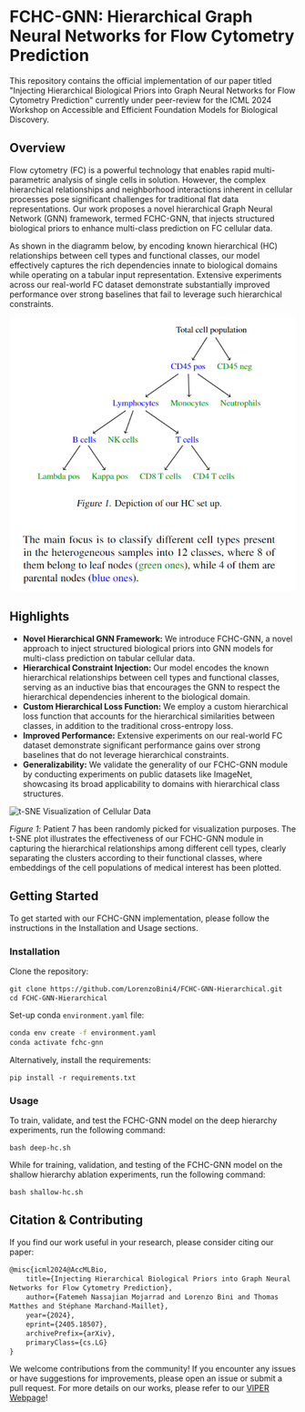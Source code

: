 # FCHC-GNN: Hierarchical Graph Neural Networks for Flow Cytometry Prediction
This repository contains the official implementation of our paper titled "Injecting Hierarchical Biological Priors into Graph Neural Networks for Flow Cytometry Prediction" currently under peer-review for the ICML 2024 Workshop on Accessible and Efficient Foundation Models for Biological Discovery.

## Overview
Flow cytometry (FC) is a powerful technology that enables rapid multi-parametric analysis of single cells in solution. However, the complex hierarchical relationships and neighborhood interactions inherent in cellular processes pose significant challenges for traditional flat data representations. Our work proposes a novel hierarchical Graph Neural Network (GNN) framework, termed FCHC-GNN, that injects structured biological priors to enhance multi-class prediction on FC cellular data.

As shown in the diagramm below, by encoding known hierarchical (HC) relationships between cell types and functional classes, our model effectively captures the rich dependencies innate to biological domains while operating on a tabular input representation. Extensive experiments across our real-world FC dataset demonstrate substantially improved performance over strong baselines that fail to leverage such hierarchical constraints.

![hierarchy_structure](figures/hier.png) 

## Highlights

- **Novel Hierarchical GNN Framework:** We introduce FCHC-GNN, a novel approach to inject structured biological priors into GNN models for multi-class prediction on tabular cellular data.
- **Hierarchical Constraint Injection:** Our model encodes the known hierarchical relationships between cell types and functional classes, serving as an inductive bias that encourages the GNN to respect the hierarchical dependencies inherent to the biological domain.
- **Custom Hierarchical Loss Function:** We employ a custom hierarchical loss function that accounts for the hierarchical similarities between classes, in addition to the traditional cross-entropy loss.
- **Improved Performance:** Extensive experiments on our real-world FC dataset demonstrate significant performance gains over strong baselines that do not leverage hierarchical constraints.
- **Generalizability:** We validate the generality of our FCHC-GNN module by conducting experiments on public datasets like ImageNet, showcasing its broad applicability to domains with hierarchical class structures.

![t-SNE Visualization of Cellular Data](figures/tSNE_7_white.png)

_Figure 1_: Patient 7 has been randomly picked for visualization purposes. The t-SNE plot illustrates the effectiveness of our FCHC-GNN module in capturing the hierarchical relationships among different cell types, clearly separating the clusters according to their functional classes, where embeddings of the cell populations of medical interest has been plotted.

## Getting Started

To get started with our FCHC-GNN implementation, please follow the instructions in the Installation and Usage sections.

### Installation

Clone the repository:
```
git clone https://github.com/LorenzoBini4/FCHC-GNN-Hierarchical.git
cd FCHC-GNN-Hierarchical
```

Set-up conda `environment.yaml` file:
```bash
conda env create -f environment.yaml
conda activate fchc-gnn
```

Alternatively, install the requirements:
```
pip install -r requirements.txt
```

### Usage
To train, validate, and test the FCHC-GNN model on the deep hierarchy experiments, run the following command:
```
bash deep-hc.sh 
```

While for training, validation, and testing of the FCHC-GNN model on the shallow hierarchy ablation experiments, run the following command:
```
bash shallow-hc.sh 
```

## Citation & Contributing 
If you find our work useful in your research, please consider citing our paper:
```
@misc{icml2024@AccMLBio,
    title={Injecting Hierarchical Biological Priors into Graph Neural Networks for Flow Cytometry Prediction},
    author={Fatemeh Nassajian Mojarrad and Lorenzo Bini and Thomas Matthes and Stéphane Marchand-Maillet},
    year={2024},
    eprint={2405.18507},
    archivePrefix={arXiv},
    primaryClass={cs.LG}
}
```
We welcome contributions from the community! If you encounter any issues or have suggestions for improvements, please open an issue or submit a pull request. For more details on our works, please refer to our  [VIPER Webpage](https://viper-geneva.github.io/)!
